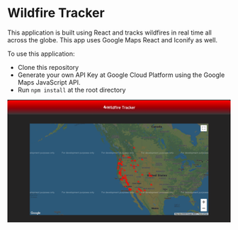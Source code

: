 # Wildfire Tracker

This application is built using React and tracks wildfires in real time all across the globe. This app uses Google Maps React and Iconify as well.

To use this application:

<ul>
    <li>Clone this repository</li>
    <li>Generate your own API Key at Google Cloud Platform using the Google Maps JavaScript API.</li>
    <li>Run <code>npm install</code> at the root directory</li>
</ul>

<img src="./assets/Screenshot.png">

